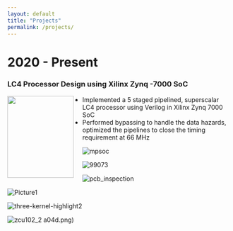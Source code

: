 ```yaml
---
layout: default
title: "Projects"
permalink: /projects/
---
```


# 2020 - Present

### LC4 Processor Design using Xilinx Zynq -7000 SoC

<img width="150" height="185" style="float: left; padding-right: 20px" src="https://user-images.githubusercontent.com/47292036/175859921-fea6bfd6-0c09-430d-9d0c-4227c8a38c2c.jpg">

- Implemented a 5 staged pipelined, superscalar LC4 processor using Verilog in Xilinx Zynq 7000 SoC
- Performed bypassing to handle the data hazards, optimized the pipelines to close the timing requirement at 66 MHz


![mpsoc](https://user-images.githubusercontent.com/47292036/175859980-75bcda94-91a7-4e56-bd91-3ffd7bb17e9a.jpg)

![99073](https://user-images.githubusercontent.com/47292036/175859851-11afc153-377d-4a8e-a4da-9dda6c7eed88.jpg)

![pcb_inspection](https://user-images.githubusercontent.com/47292036/175860038-4d04849b-219d-43f8-9d7b-6be14443564b.jpg)

![Picture1](https://user-images.githubusercontent.com/47292036/175860086-a3a01d41-7010-436b-8c96-de2ff4804332.jpg)

![three-kernel-highlight2](https://user-images.githubusercontent.com/47292036/175860285-6b71b7ab-fa65-4157-bf95-f9bddb437a13.png)

![zcu102_2](https://user-images.githubusercontent.com/47292036/175860133-650a26a8-3668-42e5-aedf-c38f9001dbbc.jpg)
a04d.png)
